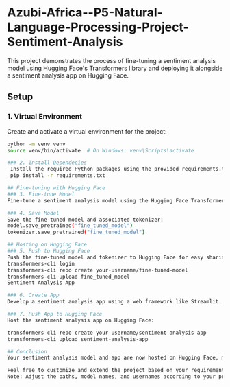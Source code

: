 # Azubi-Africa--P5-Natural-Language-Processing-Project-Sentiment-Analysis
This project demonstrates the process of fine-tuning a sentiment analysis model using Hugging Face's Transformers library and deploying it alongside a sentiment analysis app on Hugging Face.

## Setup
### 1. Virtual Environment
Create and activate a virtual environment for the project:
```bash
python -m venv venv
source venv/bin/activate  # On Windows: venv\Scripts\activate

### 2. Install Dependecies
 Install the required Python packages using the provided requirements.txt file:
 pip install -r requirements.txt

## Fine-tuning with Hugging Face
### 3. Fine-tune Model
Fine-tune a sentiment analysis model using the Hugging Face Transformers library. Use your dataset and adjust training parameters as needed.

### 4. Save Model
Save the fine-tuned model and associated tokenizer:
model.save_pretrained("fine_tuned_model")
tokenizer.save_pretrained("fine_tuned_model")

## Hosting on Hugging Face
### 5. Push to Hugging Face
Push the fine-tuned model and tokenizer to Hugging Face for easy sharing and deployment:
transformers-cli login
transformers-cli repo create your-username/fine-tuned-model
transformers-cli upload fine_tuned_model
Sentiment Analysis App

### 6. Create App
Develop a sentiment analysis app using a web framework like Streamlit. Use the fine-tuned model and tokenizer to perform sentiment analysis on user input.

### 7. Push App to Hugging Face
Host the sentiment analysis app on Hugging Face:

transformers-cli repo create your-username/sentiment-analysis-app
transformers-cli upload sentiment-analysis-app

## Conclusion
Your sentiment analysis model and app are now hosted on Hugging Face, making them accessible and shareable with the community.

Feel free to customize and extend the project based on your requirements.
Note: Adjust the paths, model names, and usernames according to your project specifications.

